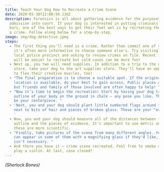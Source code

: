 ```yaml
---
title: Teach Your Dog How to Recreate a Crime Scene
date: 2020-05-30T22:00:50.136Z
description: Forensics is all about gathering evidence for the purposes of
  admission into court. If your dog is interested in putting criminals behind
  bars, one of the best ways to get their feet wet is by recreating the scene of
  a crime. Follow along below for a step-by-step.
image: img/dog-detective.jpeg
steps:
  - The first thing you'll need is a crime. Rather than commit one of your own,
    it's often more informative to choose someone else's. Try visiting your
    local police precinct and asking to review crimes on file. Recent incidents
    will be easier to recreate but cold cases can be more fun!
  - Next up, you two will need supplies. In addition to a trip to the general
    store, take your dog to the art supplies store. They'll have an opportunity
    to flex their creative muscles, too!
  - "The final preparation is to choose a suitable spot. If the original
    location is available, do your best to gain access. Public places are ideal,
    but friends and family of those involved are often happy to help! "
  - "Now it's time to begin the recreation! Start by having your dog trace an
    outline of your body on the ground in chalk – any pose you like. This will
    be your centerpiece. "
  - 'Next, you and your dog should plant little numbered flags around the room
    next to bits of hair and pieces of broken glass. These are your "evidence".
    '
  - Now, you and your dog should measure all of the distances between the chalk
    outline and the pieces of evidence. It's important to use metric units since
    these are more scientific.
  - "Finally, take pictures of the scene from many different angles. Your dog
    can appear in some of them with a magnifying glass if they'd like, but it
    isn't necessary. "
  - And there you have it – crime scene recreated. Feel free to smoke a pipe or
    play a violin. At last, case closed!
---
```

*(Sherlock Bones)*